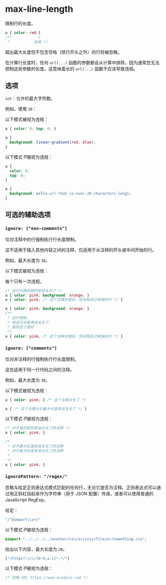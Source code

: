 # max-line-length

限制行的长度。

```css
a { color: red }
/**            ↑
 *           结尾 */
```

超出最大长度但不包含空格（除行开头之外）的行将被忽略。

在计算行长度时，任何 `url(...)` 函数的参数都会从计算中排除，因为通常您无法控制这些参数的长度。这意味着长的 `url(...)` 函数不应该导致违规。

## 选项

`int`：允许的最大字符数。

例如，使用 `20`：

以下模式被视为违规：

```css
a { color: 0; top: 0; }
```

```css
a {
  background: linear-gradient(red, blue);
}
```

以下模式*不*被视为违规：

```css
a {
  color: 0;
  top: 0;
}
```

```css
a {
  background: url(a-url-that-is-over-20-characters-long);
}
```

## 可选的辅助选项

### `ignore: ["non-comments"]`

仅对注释中的行强制执行行长度限制。

这不适用于插入其他内容之间的注释，仅适用于从注释的开头或中间开始的行。

例如，最大长度为 `30`。

以下模式被视为违规：

每个只有一次违规。

```css
/* 这行对我的规则来说太长了 */
a { color: pink; background: orange; }
a { color: pink; /* 这个注释也很长，但没有自己单独的行 */ }
```

```css
a { color: pink; background: orange; }
/**
 * 这行很短，
 * 但这行对我来说太长了，
 * 虽然这个很好
 */
a { color: pink; /* 这个注释也很长，但没有自己单独的行 */ }
```

### `ignore: ["comments"]`

仅对非注释的行强制执行行长度限制。

这也适用于同一行代码之间的注释。

例如，最大长度为 `30`。

以下模式被视为违规：

```css
a { color: pink; } /* 这个注释太长了 */
```

```css
a { /* 这个注释对于最大长度来说太长了 */ }
```

以下模式*不*被视为违规：

```css
/* 对于我的规则来说太长了的注释 */
a { color: pink; }
```

```css
/*
 * 对于最大长度来说太长了的注释
 * 对于最大长度来说太长了的注释
 *
 */
a { color: pink; }
```

### `ignorePattern: "/regex/"`

忽略与给定正则表达式模式匹配的任何行，无论它是否为注释。正则表达式可以通过用正斜杠括起来作为字符串（用于 JSON 配置）传递，或者可以使用普通的 JavaScript RegExp。

给定：

```js
"/^@import\\s+/"
```

以下模式*不*被视为违规：

```css
@import "../../../../another/css/or/scss/file/or/something.css";
```

给出以下内容，最大长度为 `20`。

```js
["/https?:\/\/[0-9,a-z]*.*/"]
```

以下模式*不*被视为违规：

```css
/* 忽略 URL https://www.example.com */
```

